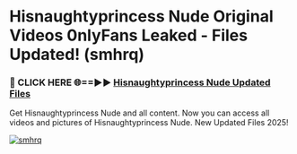 # Hisnaughtyprincess Nude Original Videos 0nlyFans Leaked - Files Updated! (smhrq)

<h3>🔴 CLICK HERE 🌐==►► <a href="https://tinyurl.com/yrmya6cz" rel="nofollow">Hisnaughtyprincess Nude Updated Files</a></h3>

Get Hisnaughtyprincess Nude and all content. Now you can access all videos and pictures of Hisnaughtyprincess Nude. New Updated Files 2025!

[![smhrq](https://i.imgur.com/FMdXYCs.gif)](https://tinyurl.com/yrmya6cz)
